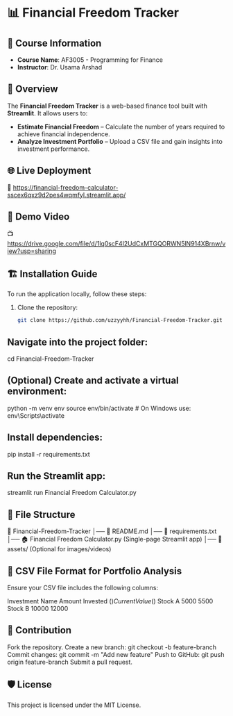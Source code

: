 # 📊 Financial Freedom Tracker

## 📌 Course Information
- **Course Name**: AF3005 - Programming for Finance 
- **Instructor**: Dr. Usama Arshad

## 🚀 Overview
The **Financial Freedom Tracker** is a web-based finance tool built with **Streamlit**. It allows users to:
- **Estimate Financial Freedom** – Calculate the number of years required to achieve financial independence.
- **Analyze Investment Portfolio** – Upload a CSV file and gain insights into investment performance.

## 🌐 Live Deployment
🔗 https://financial-freedom-calculator-sscex6qxz9d2pes4wqmfyl.streamlit.app/

## 🎥 Demo Video
📺 https://drive.google.com/file/d/1lq0scF4l2UdCxMTGQORWN5lN914XBrnw/view?usp=sharing

## 🏗️ Installation Guide
To run the application locally, follow these steps:

1. Clone the repository:
   ```bash
   git clone https://github.com/uzzyyhh/Financial-Freedom-Tracker.git
## Navigate into the project folder:
cd Financial-Freedom-Tracker

## (Optional) Create and activate a virtual environment:
python -m venv env
source env/bin/activate  # On Windows use: env\Scripts\activate

## Install dependencies:
pip install -r requirements.txt

## Run the Streamlit app:
streamlit run Financial Freedom Calculator.py


## 📂 File Structure
 📁 Financial-Freedom-Tracker
│── 📜 README.md
│── 📜 requirements.txt
│── 🏠 Financial Freedom Calculator.py (Single-page Streamlit app)
│── 📂 assets/ (Optional for images/videos)


## 📝 CSV File Format for Portfolio Analysis
Ensure your CSV file includes the following columns:

 Investment Name	Amount Invested ($)	Current Value ($)
 Stock A	5000	5500
 Stock B	10000	12000

## 🤝 Contribution 
 Fork the repository.
 Create a new branch: git checkout -b feature-branch
 Commit changes: git commit -m "Add new feature"
 Push to GitHub: git push origin feature-branch
 Submit a pull request.

## 🛡️ License
 This project is licensed under the MIT License.
